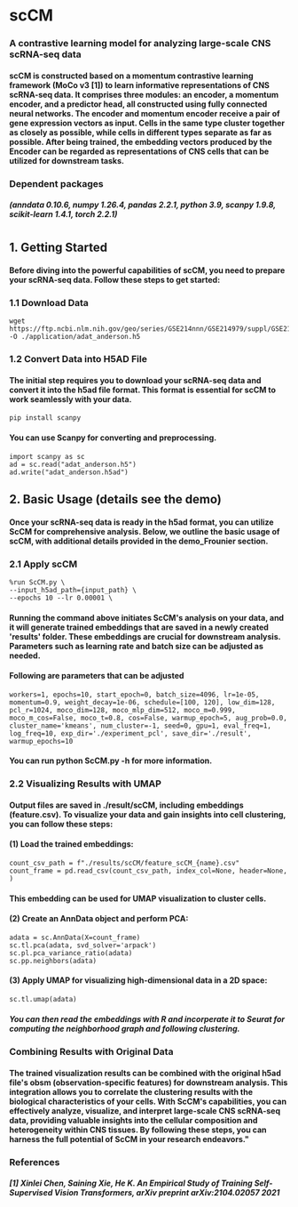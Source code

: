 # scCM
### A contrastive learning model for analyzing large-scale CNS scRNA-seq data
#### scCM is constructed based on a momentum contrastive learning framework (MoCo v3 [1]) to learn informative representations of CNS scRNA-seq data. It comprises three modules: an encoder, a momentum encoder, and a predictor head, all constructed using fully connected neural networks. The encoder and momentum encoder receive a pair of gene expression vectors as input. Cells in the same type cluster together as closely as possible, while cells in different types separate as far as possible. After being trained, the embedding vectors produced by the Encoder can be regarded as representations of CNS cells that can be utilized for downstream tasks. 
### Dependent packages
##### (anndata 0.10.6, numpy 1.26.4, pandas 2.2.1, python 3.9, scanpy 1.9.8, scikit-learn 1.4.1, torch 2.2.1)
#
#
## 1. Getting Started
#### Before diving into the powerful capabilities of scCM, you need to prepare your scRNA-seq data. Follow these steps to get started:
### 1.1 Download Data

	wget https://ftp.ncbi.nlm.nih.gov/geo/series/GSE214nnn/GSE214979/suppl/GSE214979_filtered_feature_bc_matrix.h5 -O ./application/adat_anderson.h5

### 1.2 Convert Data into H5AD File
#### The initial step requires you to download your scRNA-seq data and convert it into the h5ad file format. This format is essential for scCM to work seamlessly with your data.

	pip install scanpy
 
#### You can use Scanpy for converting and preprocessing.
 	
	import scanpy as sc
	ad = sc.read("adat_anderson.h5") 
 	ad.write("adat_anderson.h5ad")
	
## 2. Basic Usage (details see the demo)
#### Once your scRNA-seq data is ready in the h5ad format, you can utilize ScCM for comprehensive analysis. Below, we outline the basic usage of scCM, with additional details provided in the demo_Frounier section.
### 2.1 Apply scCM

	%run ScCM.py \
	--input_h5ad_path={input_path} \
 	--epochs 10 --lr 0.00001 \

#### Running the command above initiates ScCM's analysis on your data, and it will generate trained embeddings that are saved in a newly created 'results' folder. These embeddings are crucial for downstream analysis. Parameters such as learning rate and batch size can be adjusted as needed.
#### Following are parameters that can be adjusted
	workers=1, epochs=10, start_epoch=0, batch_size=4096, lr=1e-05, momentum=0.9, weight_decay=1e-06, schedule=[100, 120], low_dim=128, pcl_r=1024, moco_dim=128, moco_mlp_dim=512, moco_m=0.999, moco_m_cos=False, moco_t=0.8, cos=False, warmup_epoch=5, aug_prob=0.0, cluster_name='kmeans', num_cluster=-1, seed=0, gpu=1, eval_freq=1, log_freq=10, exp_dir='./experiment_pcl', save_dir='./result', warmup_epochs=10
#### You can run python ScCM.py -h for more information.

### 2.2 Visualizing Results with UMAP
#### Output files are saved in ./result/scCM, including embeddings (feature.csv). To visualize your data and gain insights into cell clustering, you can follow these steps:

#### (1) Load the trained embeddings:

	count_csv_path = f"./results/scCM/feature_scCM_{name}.csv"
	count_frame = pd.read_csv(count_csv_path, index_col=None, header=None, )

#### This embedding can be used for UMAP visualization to cluster cells.

#### (2) Create an AnnData object and perform PCA:

	adata = sc.AnnData(X=count_frame)
	sc.tl.pca(adata, svd_solver='arpack')
	sc.pl.pca_variance_ratio(adata) 
	sc.pp.neighbors(adata) 

#### (3) Apply UMAP for visualizing high-dimensional data in a 2D space:

	sc.tl.umap(adata) 

##### You can then read the embeddings with R and incorperate it to Seurat for computing the neighborhood graph and following clustering.

### Combining Results with Original Data
#### The trained visualization results can be combined with the original h5ad file's obsm (observation-specific features) for downstream analysis. This integration allows you to correlate the clustering results with the biological characteristics of your cells. With ScCM's capabilities, you can effectively analyze, visualize, and interpret large-scale CNS scRNA-seq data, providing valuable insights into the cellular composition and heterogeneity within CNS tissues. By following these steps, you can harness the full potential of ScCM in your research endeavors."

### References
##### [1] Xinlei Chen, Saining Xie, He K. An Empirical Study of Training Self-Supervised Vision Transformers, arXiv preprint arXiv:2104.02057 2021



